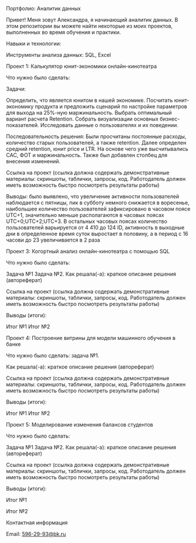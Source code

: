 Портфолио: Аналитик данных

Привет! Меня зовут Александра, я начинающий аналитик данных. В этом репозитории вы можете найти некоторые из моих проектов, выполненных во время обучения и практики.

Навыки и технологии:

Инструменты анализа данных: SQL, Excel

Проект 1: Калькулятор юнит-экономики онлайн-кинотеатра

Что нужно было сделать:

Задачи:

Определить, что является юнитом в нашей экономике.
Посчитать юнит-экономику продукта и предложить сценарий по настройке параметров для выхода на 25%-ную маржинальность.
Выбрать оптимальный вариант расчета Retention.
Собрать визуализации основных бизнес-показателей.
Исследовать данные о пользователях и их поведении.

Последовательность решения: Были просчитаны постоянные расходы, количество старых пользователей, а также retention. Далее определен средний retention, юнит price и  LTR. На основе чего уже высчитывались CAC, ФОТ и маржинальность. Также был добавлен столбец для внесения изменений.

Ссылка на проект (ссылка должна содержать демонстративные материалы: скриншоты, таблички, запросы, код. Работодатель должен иметь возможность быстро посмотреть результаты работы)

Выводы: было выявлено, что  увеличение активности пользователей наблюдается с пятницы, пик в субботу немного снижается в воресенье, наибольшее количество пользователей зафиксировано в часовом поясе UTC+1, 
значительно меньше располагаются в часовых поясах UTC+0;UTC+2;UTC+3. В остальных часовых поясах количество пользователей варьируется от 4 410 до 124 ID, 
активность в выходные дни в  определенное время суток выростает в половину, а в период с  16 часови до 23 увеличивается в 2 раза



Проект 3: Когортный анализ онлайн-кинотеатра с помощью SQL

Что нужно было сделать:

Задача №1 Задача №2. Как решала(-а): краткое описание решения (автореферат)

Ссылка на проект (ссылка должна содержать демонстративные материалы: скриншоты, таблички, запросы, код. Работодатель должен иметь возможность быстро посмотреть результаты работы)

Выводы (итоги):

Итог №1 Итог №2

Проект 4: Построение витрины для модели машинного обучения в банке

Что нужно было сделать: задача №1.

Как решала(-а): краткое описание решения (автореферат)

Ссылка на проект (ссылка должна содержать демонстративные материалы: скриншоты, таблички, запросы, код. Работодатель должен иметь возможность быстро посмотреть результаты работы)

Выводы (итоги):

Итог №1 Итог №2

Проект 5: Моделирование изменения балансов студентов

Что нужно было сделать:

Задача №1 Задача №2. Как решала(-а): краткое описание решения (автореферат)

Ссылка на проект (ссылка должна содержать демонстративные материалы: скриншоты, таблички, запросы, код. Работодатель должен иметь возможность быстро посмотреть результаты работы)

Выводы (итоги):

Итог №1

Итог №2

Контактная информация

Email: 596-29-93@bk.ru

